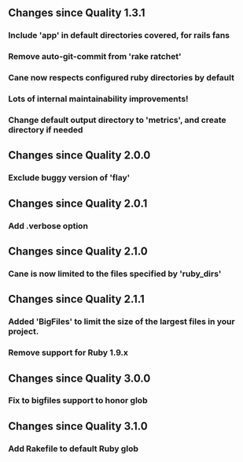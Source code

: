 ## Changes since Quality 1.3.1

### Include 'app' in default directories covered, for rails fans
### Remove auto-git-commit from 'rake ratchet'
### Cane now respects configured ruby directories by default
### Lots of internal maintainability improvements!
### Change default output directory to 'metrics', and create directory if needed


## Changes since Quality 2.0.0

### Exclude buggy version of 'flay'

## Changes since Quality 2.0.1

### Add .verbose option

## Changes since Quality 2.1.0

### Cane is now limited to the files specified by 'ruby_dirs'

## Changes since Quality 2.1.1

### Added 'BigFiles' to limit the size of the largest files in your project.
### Remove support for Ruby 1.9.x

## Changes since Quality 3.0.0

### Fix to bigfiles support to honor glob

## Changes since Quality 3.1.0

### Add Rakefile to default Ruby glob
